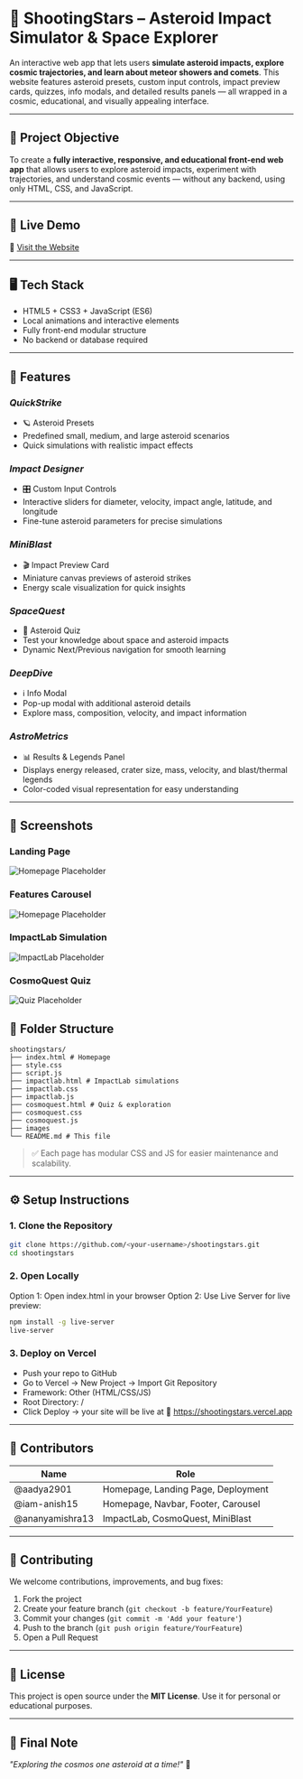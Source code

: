 # 🌠 ShootingStars – Asteroid Impact Simulator & Space Explorer

An interactive web app that lets users **simulate asteroid impacts, explore cosmic trajectories, and learn about meteor showers and comets**. This website features asteroid presets, custom input controls, impact preview cards, quizzes, info modals, and detailed results panels — all wrapped in a cosmic, educational, and visually appealing interface.

---

## 🎯 Project Objective

To create a **fully interactive, responsive, and educational front-end web app** that allows users to explore asteroid impacts, experiment with trajectories, and understand cosmic events — without any backend, using only HTML, CSS, and JavaScript.

---

## 🚀 Live Demo

🔗 [Visit the Website](shooting-stars-opal.vercel.app)  

---

## 🖥️ Tech Stack

- HTML5 + CSS3 + JavaScript (ES6)  
- Local animations and interactive elements  
- Fully front-end modular structure  
- No backend or database required  

---

## 🌟 Features

###  *QuickStrike*
- 🪐 Asteroid Presets
- Predefined small, medium, and large asteroid scenarios  
- Quick simulations with realistic impact effects    

### *Impact Designer*  
- 🎛️ Custom Input Controls
- Interactive sliders for diameter, velocity, impact angle, latitude, and longitude  
- Fine-tune asteroid parameters for precise simulations  

### *MiniBlast* 
- 🎬 Impact Preview Card
- Miniature canvas previews of asteroid strikes  
- Energy scale visualization for quick insights   

### *SpaceQuest* 
- 🧩 Asteroid Quiz
- Test your knowledge about space and asteroid impacts  
- Dynamic Next/Previous navigation for smooth learning  

### *DeepDive*
- ℹ️ Info Modal
- Pop-up modal with additional asteroid details  
- Explore mass, composition, velocity, and impact information  

### *AstroMetrics* 
- 📊 Results & Legends Panel
- Displays energy released, crater size, mass, velocity, and blast/thermal legends  
- Color-coded visual representation for easy understanding  

---

## 📸 Screenshots

### Landing Page
![Homepage Placeholder](landing_page.png)

### Features Carousel
![Homepage Placeholder](homepage.png)

### ImpactLab Simulation
![ImpactLab Placeholder](impactlab.png)

### CosmoQuest Quiz
![Quiz Placeholder](cosmoquest.png)


## 📁 Folder Structure

```
shootingstars/
├── index.html # Homepage
├── style.css
├── script.js
├── impactlab.html # ImpactLab simulations
├── impactlab.css
├── impactlab.js
├── cosmoquest.html # Quiz & exploration
├── cosmoquest.css
├── cosmoquest.js
├── images
└── README.md # This file
```


> ✅ Each page has modular CSS and JS for easier maintenance and scalability.

---

## ⚙️ Setup Instructions

### 1. Clone the Repository

```bash
git clone https://github.com/<your-username>/shootingstars.git
cd shootingstars
```

### 2. Open Locally
Option 1: Open index.html in your browser
Option 2: Use Live Server for live preview:
```bash
npm install -g live-server
live-server
```

### 3. Deploy on Vercel

- Push your repo to GitHub
- Go to Vercel → New Project → Import Git Repository
- Framework: Other (HTML/CSS/JS)
- Root Directory: /
- Click Deploy → your site will be live at 🔗 https://shootingstars.vercel.app

---

## 👥 Contributors

| Name | Role |
|------|------|
| @aadya2901 | Homepage, Landing Page, Deployment    |
| @iam-anish15 | Homepage, Navbar, Footer, Carousel  |
| @ananyamishra13 | ImpactLab, CosmoQuest, MiniBlast |

---

## 🤝 Contributing

We welcome contributions, improvements, and bug fixes:

1. Fork the project  
2. Create your feature branch (`git checkout -b feature/YourFeature`)  
3. Commit your changes (`git commit -m 'Add your feature'`)  
4. Push to the branch (`git push origin feature/YourFeature`)  
5. Open a Pull Request  

---

## 📝 License

This project is open source under the **MIT License**. Use it for personal or educational purposes.  

---

## 💬 Final Note

*"Exploring the cosmos one asteroid at a time!"* 🚀

